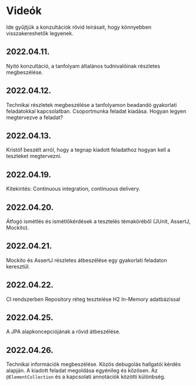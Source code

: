 # Videók

Ide gyűjtjük a konzultációk rövid leírásait, hogy könnyebben visszakereshetők legyenek.

## 2022.04.11.

Nyitó konzultáció, a tanfolyam általános tudnivalóinak részletes megbeszélése.

## 2022.04.12.

Technikai részletek megbeszélése a tanfolyamon beadandó gyakorlati feladatokkal kapcsolatban. Csoportmunka feladat kiadása. Hogyan legyen megtervezve a feladat?

## 2022.04.13.

Kristóf beszélt arról, hogy a tegnap kiadott feladathoz hogyan kell a teszteket megtervezni.

## 2022.04.19.

Kitekintés: Continuous integration, continuous delivery.

## 2022.04.20.

Átfogó ismétlés és ismétlőkérdések a tesztelés témaköréből (JUnit, AssertJ, Mockito).

## 2022.04.21.

Mockito és AssertJ részletes átbeszélése egy gyakorlati feladaton keresztül. 

## 2022.04.22.

CI rendszerben Repository réteg tesztelése H2 In-Memory adatbázissal

## 2022.04.25.

A JPA alapkoncepciójának a rövid átbeszélése.

## 2022.04.26.

Technikai információk megbeszélése. Közös debugolás hallgatói kérdés alapján. A kiadott feladat megoldása egyénileg és közösen. Az `@ElementCollection` és a kapcsolati annotációk közötti különbség.
